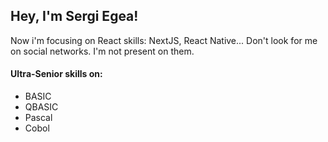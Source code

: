 ## Hey, I'm Sergi Egea! 
Now i'm focusing on React skills: NextJS, React Native...
Don't look for me on social networks. I'm not present on them.

#### Ultra-Senior skills on:
- BASIC
- QBASIC
- Pascal
- Cobol
